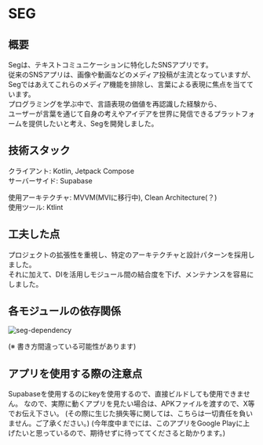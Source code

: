 # SEG

## 概要

Segは、テキストコミュニケーションに特化したSNSアプリです。<br>
従来のSNSアプリは、画像や動画などのメディア投稿が主流となっていますが、<br>
Segではあえてこれらのメディア機能を排除し、言葉による表現に焦点を当てています。<br>
プログラミングを学ぶ中で、言語表現の価値を再認識した経験から、<br>
ユーザーが言葉を通じて自身の考えやアイデアを世界に発信できるプラットフォームを提供したいと考え、Segを開発しました。<br>

## 技術スタック

クライアント: Kotlin, Jetpack Compose<br>
サーバーサイド: Supabase<br>

使用アーキテクチャ: MVVM(MVIに移行中), Clean Architecture(？)<br>
使用ツール: Ktlint<br>

## 工夫した点

プロジェクトの拡張性を重視し、特定のアーキテクチャと設計パターンを採用しました。<br>
それに加えて、DIを活用しモジュール間の結合度を下げ、メンテナンスを容易にしました。<br>

## 各モジュールの依存関係

![seg-dependency](https://github.com/user-attachments/assets/e632063c-c68c-432c-b423-cce40cb8768a)

(※ 書き方間違っている可能性があります)


## アプリを使用する際の注意点

Supabaseを使用するのにkeyを使用するので、直接ビルドしても使用できません。
なので、実際に動くアプリを見たい場合は、APKファイルを渡すので、X等でお伝え下さい。
(その際に生じた損失等に関しては、こちらは一切責任を負いません。ご了承ください。)
(今年度中までには、このアプリをGoogle Playに上げたいと思っているので、期待せずに待っててくださると助かります。)
